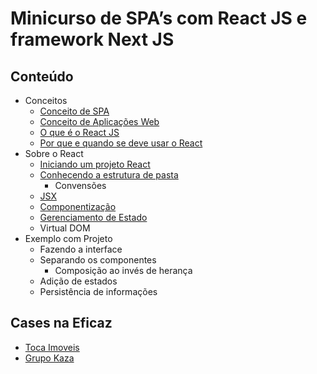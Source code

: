 # Minicurso de SPA’s com React JS e framework Next JS

## Conteúdo
- Conceitos
    - [Conceito de SPA](https://github.com/VictorTurraF/minicurso-react-js/blob/main/conceitos/conceito-de-spa.md)
    - [Conceito de Aplicações Web](https://github.com/VictorTurraF/minicurso-react-js/blob/main/conceitos/aplicacoes-web.md)
    - [O que é o React JS](https://github.com/VictorTurraF/minicurso-react-js/blob/main/conceitos/o-que-e-react-js.md)
    - [Por que e quando se deve usar o React](https://github.com/VictorTurraF/minicurso-react-js/blob/main/conceitos/por-que-react.md)
- Sobre o React
    - [Iniciando um projeto React](https://github.com/VictorTurraF/minicurso-react-js/blob/main/sobre-o-react/iniciando-um-projeto.md)
    - [Conhecendo a estrutura de pasta](https://github.com/VictorTurraF/minicurso-react-js/blob/main/sobre-o-react/conhecendo-a-estrutura-de-pastas.md)
        - Convensões
    - [JSX](https://github.com/VictorTurraF/minicurso-react-js/blob/main/sobre-o-react/react-jsx.md)
    - [Componentização](https://github.com/VictorTurraF/minicurso-react-js/blob/main/sobre-o-react/componentizacao.md)
    - [Gerenciamento de Estado](https://github.com/VictorTurraF/minicurso-react-js/blob/main/sobre-o-react/gerenciamento-de-estado.md)
    - Virtual DOM
- Exemplo com Projeto
    - Fazendo a interface
    - Separando os componentes
        - Composição ao invés de herança
    - Adição de estados
    - Persistência de informações


## Cases na Eficaz
- [Toca Imoveis](https://www.tocaimoveis.com.br/)
- [Grupo Kaza](https://grupokaza.ucommerce.com.br/)